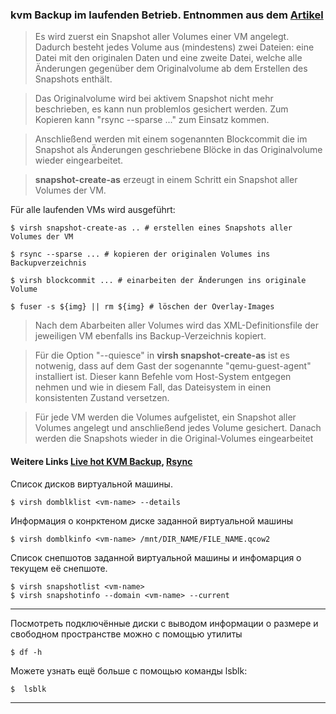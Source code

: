 ### kvm Backup im laufenden Betrieb. Entnommen aus dem [Artikel](https://blog.tausys.de/2016/02/15/backup-der-vms-im-laufenden-betrieb-mit-libvirt/)

> Es wird zuerst ein Snapshot aller Volumes einer VM angelegt. Dadurch besteht jedes Volume aus (mindestens) zwei Dateien: eine Datei mit den originalen Daten und eine zweite Datei, welche alle Änderungen gegenüber dem Originalvolume ab dem Erstellen des Snapshots enthält. 

> Das Originalvolume wird bei aktivem Snapshot nicht mehr beschrieben, es kann nun problemlos gesichert werden. Zum Kopieren kann "rsync --sparse ..." zum Einsatz kommen.

> Anschließend werden mit einem sogenannten Blockcommit die im Snapshot als Änderungen geschriebene Blöcke in das Originalvolume wieder eingearbeitet.

> **snapshot-create-as** erzeugt in einem Schritt ein Snapshot aller Volumes der VM. 

Für alle laufenden VMs wird ausgeführt:
```
$ virsh snapshot-create-as .. # erstellen eines Snapshots aller Volumes der VM
```
```
$ rsync --sparse ... # kopieren der originalen Volumes ins Backupverzeichnis
```
```
$ virsh blockcommit ... # einarbeiten der Änderungen ins originale Volume
```
```
$ fuser -s ${img} || rm ${img} # löschen der Overlay-Images
```

> Nach dem Abarbeiten aller Volumes wird das XML-Definitionsfile der jeweiligen VM ebenfalls ins Backup-Verzeichnis kopiert.

> Für die Option "--quiesce" in **virsh snapshot-create-as** ist es notwenig, dass auf dem Gast der sogenannte "qemu-guest-agent" installiert ist. Dieser kann Befehle vom Host-System entgegen nehmen und wie in diesem Fall, das Dateisystem in einen konsistenten Zustand versetzen.

> Für jede VM werden die Volumes aufgelistet, ein Snapshot aller Volumes angelegt und anschließend jedes Volume gesichert. Danach werden die Snapshots wieder in die Original-Volumes eingearbeitet 

#### Weitere Links [Live hot KVM Backup](https://serveradmin.ru/kvm-backup/), [Rsync](https://serveradmin.ru/rsync-nastroyka-bekapa-na-centos-debian-ubuntu/)

Список дисков виртуальной машины.

```
$ virsh domblklist <vm-name> --details
```

Информация о конрктеном диске заданной виртуальной машины
```
$ virsh domblkinfo <vm-name> /mnt/DIR_NAME/FILE_NAME.qcow2
```

Список снепшотов заданной виртуальной машины и инфомарция о текущем её снепшоте.
```
$ virsh snapshotlist <vm-name>
$ virsh snapshotinfo --domain <vm-name> --current
```



****

Посмотреть подключённые диски с выводом информации о размере и свободном пространстве можно с помощью утилиты 
```
$ df -h
```
Можете узнать ещё больше с помощью команды lsblk:
```
$  lsblk
```

****

